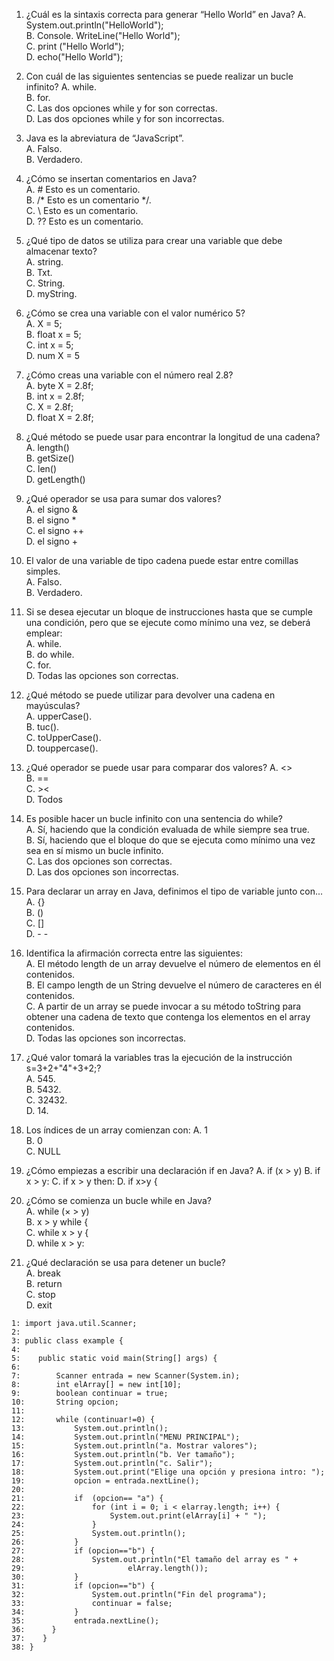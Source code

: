 1. ¿Cuál es la sintaxis correcta para generar “Hello World” en Java?
A. System.out.println("HelloWorld");  
B. Console. WriteLine("Hello World");  
C. print ("Hello World");  
D. echo("Hello World");  


2. Con cuál de las siguientes sentencias se puede realizar un bucle infinito?
A. while.  
B. for.  
C. Las dos opciones while y for son correctas.  
D. Las dos opciones while y for son incorrectas.  


3. Java es la abreviatura de “JavaScript”.  
A. Falso.  
B. Verdadero. 

4. ¿Cómo se insertan comentarios en Java?  
A. # Esto es un comentario.  
B. /* Esto es un comentario */.  
C. \\ Esto es un comentario.  
D. ?? Esto es un comentario.  


5. ¿Qué tipo de datos se utiliza para crear una variable que debe almacenar texto?   
A. string.      
B. Txt.  
C. String.   
D. myString.  

6. ¿Cómo se crea una variable con el valor numérico 5?   
A. X = 5;   
B. float x = 5;   
C. int x = 5;    
D. num X = 5   

7. ¿Cómo creas una variable con el número real 2.8?   
A. byte X = 2.8f;  
B. int x = 2.8f;   
C. X = 2.8f;   
D. float X = 2.8f;   

8. ¿Qué método se puede usar para encontrar la longitud de una cadena?   
A. length()   
B. getSize()   
C. len()   
D. getLength()   

9. ¿Qué operador se usa para sumar dos valores?   
A. el signo &   
B. el signo *   
C. el signo ++   
D. el signo +   

10. El valor de una variable de tipo cadena puede estar entre comillas simples.   
A. Falso.  
B. Verdadero.  

11. Si se desea ejecutar un bloque de instrucciones hasta que se cumple una condición, pero que se ejecute como mínimo una vez, se deberá emplear:   
A. while.   
B. do while.   
C. for.   
D. Todas las opciones son correctas.   

12. ¿Qué método se puede utilizar para devolver una cadena en mayúsculas?  
A. upperCase().  
B. tuc().  
C. toUpperCase().  
D. touppercase().  

13. ¿Qué operador se puede usar para comparar dos valores?
A. <>   
B. ==    
C. ><    
D. Todos    

12. Es posible hacer un bucle infinito con una sentencia do while?   
A. Sí, haciendo que la condición evaluada de while siempre sea true.   
B. Sí, haciendo que el bloque do que se ejecuta como mínimo una vez sea en sí mismo un bucle infinito.   
C. Las dos opciones son correctas.    
D. Las dos opciones son incorrectas.   

13. Para declarar un array en Java, definimos el tipo de variable junto con...  
A. {}   
B. ()   
C. []   
D. - -   

14. Identifica la afirmación correcta entre las siguientes:  
A. El método length de un array devuelve el número de elementos en él contenidos.   
B. El campo length de un String devuelve el número de caracteres en él contenidos.   
C. A partir de un array se puede invocar a su método toString para obtener una cadena de texto que contenga los elementos en el array contenidos.   
D. Todas las opciones son incorrectas.   


15. ¿Qué valor tomará la variables tras la ejecución de la instrucción s=3+2+"4"+3+2;?  
A. 545.   
B. 5432.    
C. 32432.   
D. 14.   

16. Los índices de un array comienzan con:
A. 1   
B. 0   
C. NULL   

17. ¿Cómo empiezas a escribir una declaración if en Java?
A. if (x > y)
B. if x > y:
C. if x > y then:
D. if x>y {

18. ¿Cómo se comienza un bucle while en Java?   
A. while (× > y)    
B. x > y while {     
C. while x > y {     
D. while x > y:    

19. ¿Qué declaración se usa para detener un bucle?   
A. break   
B. return   
C. stop   
D. exit   

```code
1: import java.util.Scanner;
2:
3: public class example {
4: 
5:    public static void main(String[] args) {
6:
7:        Scanner entrada = new Scanner(System.in);
8:        int elArray[] = new int[10];
9:        boolean continuar = true;
10:       String opcion;
11:
12:       while (continuar!=0) {
13:           System.out.println();
14:           System.out.println("MENU PRINCIPAL");
15:           System.out.println("a. Mostrar valores");
16:           System.out.println("b. Ver tamaño");
17:           System.out.println("c. Salir");
18:           System.out.print("Elige una opción y presiona intro: ");
19:           opcion = entrada.nextLine();
20:
21:           if  (opcion== "a") {
22:               for (int i = 0; i < elarray.length; i++) {
23:                   System.out.print(elArray[i] + " ");
24:               }
25:               System.out.println();
26:           }
27:           if (opcion=="b") {
28:               System.out.println("El tamaño del array es " + 
29:                       elArray.length());
30:           }
31:           if (opcion=="b") {
32:               System.out.println("Fin del programa");
33:               continuar = false;
34:           }
35:           entrada.nextLine();
36:      }
37:    }
38: }
